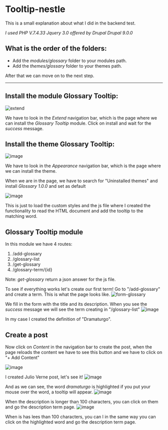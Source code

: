 # Tooltip-nestle
This is a small explanation about what I did in the backend test.

*I used PHP V.7.4.33*
*Jquery 3.0 offered by Drupal*
*Drupal 9.0.0*

## What is the order of the folders:
* Add the *modules/glossary* folder to your modules path.
* Add the *themes/glossary* folder to your themes path.

After that we can move on to the next step.

---
## Install the module Glossary Tooltip:
![extend](https://github.com/anthonylilo/tooltip-nestle/assets/76402507/cd153a85-f1e9-4d28-8926-78fec52da9a6)

We have to look in the *Extend* navigation bar, which is the page where we can install the *Glossary Tooltip* module. Click on install and wait for the *success* message.

## Install the theme Glossary Tooltip:
![image](https://github.com/anthonylilo/tooltip-nestle/assets/76402507/13e9a058-4665-4463-ba58-8f07b382fa93)

We have to look in the *Appearance* navigation bar, which is the page where we can install the theme.

When we are in the page, we have to search for "Uninstalled themes" and install *Glossary 1.0.0* and set as default

![image](https://github.com/anthonylilo/tooltip-nestle/assets/76402507/679cb1e0-fd4e-4c34-82a1-c9f8ebbdb192)

This is just to load the custom styles and the js file where I created the functionality to read the HTML document and add the tooltip to the matching word.

## Glossary Tooltip module

In this module we have 4 routes:

1. /add-glossary
2. /glossary-list
3. /get-glossary
4. /glossary-term/{id}

Note: *get-glossary* return a json answer for the js file.

To see if everything works  let's create our first term! Go to "/add-glossary" and create a term. This is what the page looks like.
![form-glossary](https://github.com/anthonylilo/tooltip-nestle/assets/76402507/64a6a7c4-cb9d-4e41-a3d3-5a9d64613711)

We fill in the form with the title and its description. When you see the *success* message we will see the term creating in "/glossary-list"
![image](https://github.com/anthonylilo/tooltip-nestle/assets/76402507/b79bbf91-f472-4573-9add-e0109a11f8db)

In my case I created the definition of "Dramaturgo".

## Create a post
Now click on *Content* in the navigation bar to create the post, when the page reloads the content we have to see this button and we have to click on "+ Add Content"

![image](https://github.com/anthonylilo/tooltip-nestle/assets/76402507/1e5517e1-4f2f-4991-9785-73f2a4809efc)

I created Julio Verne post, let's see it!
![image](https://github.com/anthonylilo/tooltip-nestle/assets/76402507/c223dfd8-ec08-4915-9ef6-762b49716ea1)

And as we can see, the word *dramaturgo* is highlighted if you put your mouse over the word, a tooltip will appear.
![image](https://github.com/anthonylilo/tooltip-nestle/assets/76402507/87d47374-e3ff-4337-8c08-de7d147e4269)

When the description is longer than 100 characters, you can click on them and go the description term page.
![image](https://github.com/anthonylilo/tooltip-nestle/assets/76402507/ecaffb5c-2175-4c31-964f-f79ac0947cd5)

When is has lees than 100 characters, you can l in the same way you can click on the highlighted word and go the description term page.
